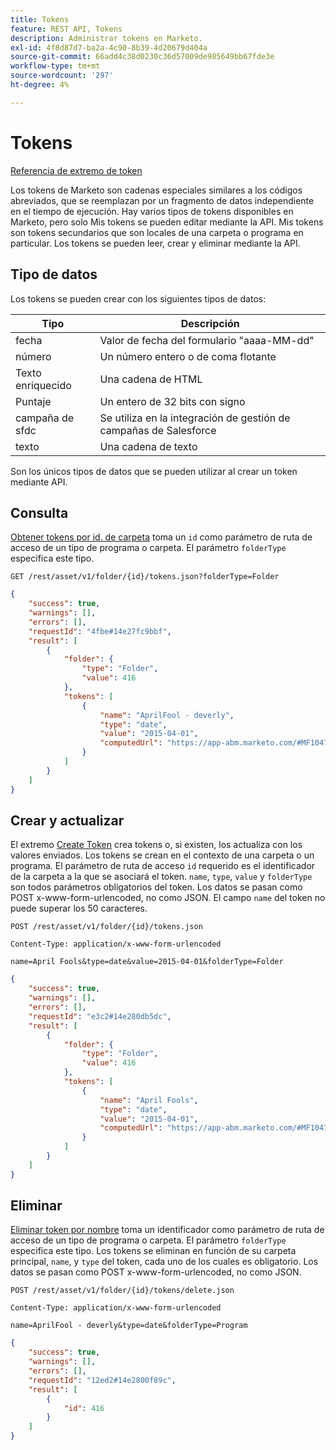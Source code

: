 ```yaml
---
title: Tokens
feature: REST API, Tokens
description: Administrar tokens en Marketo.
exl-id: 4f8d87d7-ba2a-4c90-8b39-4d20679d404a
source-git-commit: 66add4c38d0230c36d57009de985649bb67fde3e
workflow-type: tm+mt
source-wordcount: '297'
ht-degree: 4%

---
```


# Tokens

[Referencia de extremo de token](https://developer.adobe.com/marketo-apis/api/asset/#tag/Tokens)

Los tokens de Marketo son cadenas especiales similares a los códigos abreviados, que se reemplazan por un fragmento de datos independiente en el tiempo de ejecución. Hay varios tipos de tokens disponibles en Marketo, pero solo Mis tokens se pueden editar mediante la API. Mis tokens son tokens secundarios que son locales de una carpeta o programa en particular. Los tokens se pueden leer, crear y eliminar mediante la API.

## Tipo de datos

Los tokens se pueden crear con los siguientes tipos de datos:

| Tipo | Descripción |
|---------------|----------------------------------------------------|
| fecha | Valor de fecha del formulario &quot;aaaa-MM-dd&quot; |
| número | Un número entero o de coma flotante |
| Texto enriquecido | Una cadena de HTML |
| Puntaje | Un entero de 32 bits con signo |
| campaña de sfdc | Se utiliza en la integración de gestión de campañas de Salesforce |
| texto | Una cadena de texto |


Son los únicos tipos de datos que se pueden utilizar al crear un token mediante API.

## Consulta

[Obtener tokens por id. de carpeta](https://developer.adobe.com/marketo-apis/api/asset/#tag/Tokens/operation/getTokensByFolderIdUsingGET) toma un `id` como parámetro de ruta de acceso de un tipo de programa o carpeta. El parámetro `folderType` especifica este tipo.

```curl
GET /rest/asset/v1/folder/{id}/tokens.json?folderType=Folder
```

```json
{
    "success": true,
    "warnings": [],
    "errors": [],
    "requestId": "4fbe#14e27fc9bbf",
    "result": [
        {
            "folder": {
                "type": "Folder",
                "value": 416
            },
            "tokens": [
                {
                    "name": "AprilFool - deverly",
                    "type": "date",
                    "value": "2015-04-01",
                    "computedUrl": "https://app-abm.marketo.com/#MF1047C3"
                }
            ]
        }
    ]
}
```

## Crear y actualizar

El extremo [Create Token](https://developer.adobe.com/marketo-apis/api/asset/#tag/Tokens/operation/addTokenTOFolderUsingPOST) crea tokens o, si existen, los actualiza con los valores enviados. Los tokens se crean en el contexto de una carpeta o un programa. El parámetro de ruta de acceso `id` requerido es el identificador de la carpeta a la que se asociará el token. `name`, `type`, `value` y `folderType` son todos parámetros obligatorios del token. Los datos se pasan como POST x-www-form-urlencoded, no como JSON. El campo `name` del token no puede superar los 50 caracteres.

```
POST /rest/asset/v1/folder/{id}/tokens.json
```

```
Content-Type: application/x-www-form-urlencoded
```

```
name=April Fools&type=date&value=2015-04-01&folderType=Folder
```

```json
{
    "success": true,
    "warnings": [],
    "errors": [],
    "requestId": "e3c2#14e280db5dc",
    "result": [
        {
            "folder": {
                "type": "Folder",
                "value": 416
            },
            "tokens": [
                {
                    "name": "April Fools",
                    "type": "date",
                    "value": "2015-04-01",
                    "computedUrl": "https://app-abm.marketo.com/#MF1047C3"
                }
            ]
        }
    ]
}
```

## Eliminar

[Eliminar token por nombre](https://developer.adobe.com/marketo-apis/api/asset/#tag/Tokens/operation/deleteTokenByNameUsingPOST) toma un identificador como parámetro de ruta de acceso de un tipo de programa o carpeta. El parámetro `folderType` especifica este tipo. Los tokens se eliminan en función de su carpeta principal, `name`, y `type` del token, cada uno de los cuales es obligatorio. Los datos se pasan como POST x-www-form-urlencoded, no como JSON.

```
POST /rest/asset/v1/folder/{id}/tokens/delete.json
```

```
Content-Type: application/x-www-form-urlencoded
```

```
name=AprilFool - deverly&type=date&folderType=Program
```

```json
{
    "success": true,
    "warnings": [],
    "errors": [],
    "requestId": "12ed2#14e2800f89c",
    "result": [
        {
            "id": 416
        }
    ]
}
```
